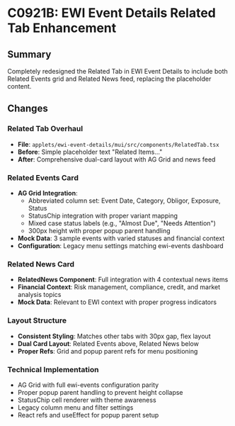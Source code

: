 # C0921B: EWI Event Details Related Tab Enhancement

## Summary
Completely redesigned the Related Tab in EWI Event Details to include both Related Events grid and Related News feed, replacing the placeholder content.

## Changes

### Related Tab Overhaul
- **File**: `applets/ewi-event-details/mui/src/components/RelatedTab.tsx`
- **Before**: Simple placeholder text "Related Items..."
- **After**: Comprehensive dual-card layout with AG Grid and news feed

### Related Events Card
- **AG Grid Integration**:
  - Abbreviated column set: Event Date, Category, Obligor, Exposure, Status
  - StatusChip integration with proper variant mapping
  - Mixed case status labels (e.g., "Almost Due", "Needs Attention")
  - 300px height with proper popup parent handling
- **Mock Data**: 3 sample events with varied statuses and financial context
- **Configuration**: Legacy menu settings matching ewi-events dashboard

### Related News Card
- **RelatedNews Component**: Full integration with 4 contextual news items
- **Financial Context**: Risk management, compliance, credit, and market analysis topics
- **Mock Data**: Relevant to EWI context with proper progress indicators

### Layout Structure
- **Consistent Styling**: Matches other tabs with 30px gap, flex layout
- **Dual Card Layout**: Related Events above, Related News below
- **Proper Refs**: Grid and popup parent refs for menu positioning

### Technical Implementation
- AG Grid with full ewi-events configuration parity
- Proper popup parent handling to prevent height collapse
- StatusChip cell renderer with theme awareness
- Legacy column menu and filter settings
- React refs and useEffect for popup parent setup